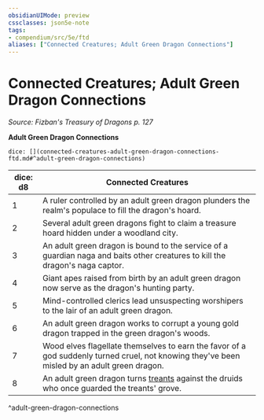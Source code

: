 ```yaml
---
obsidianUIMode: preview
cssclasses: json5e-note
tags:
- compendium/src/5e/ftd
aliases: ["Connected Creatures; Adult Green Dragon Connections"]
---
```

# Connected Creatures; Adult Green Dragon Connections
*Source: Fizban's Treasury of Dragons p. 127* 

**Adult Green Dragon Connections**

`dice: [](connected-creatures-adult-green-dragon-connections-ftd.md#^adult-green-dragon-connections)`

| dice: d8 | Connected Creatures |
|----------|---------------------|
| 1 | A ruler controlled by an adult green dragon plunders the realm's populace to fill the dragon's hoard. |
| 2 | Several adult green dragons fight to claim a treasure hoard hidden under a woodland city. |
| 3 | An adult green dragon is bound to the service of a guardian naga and baits other creatures to kill the dragon's naga captor. |
| 4 | Giant apes raised from birth by an adult green dragon now serve as the dragon's hunting party. |
| 5 | Mind-controlled clerics lead unsuspecting worshipers to the lair of an adult green dragon. |
| 6 | An adult green dragon works to corrupt a young gold dragon trapped in the green dragon's woods. |
| 7 | Wood elves flagellate themselves to earn the favor of a god suddenly turned cruel, not knowing they've been misled by an adult green dragon. |
| 8 | An adult green dragon turns [treants](compendium/bestiary/plant/treant.md) against the druids who once guarded the treants' grove. |
^adult-green-dragon-connections